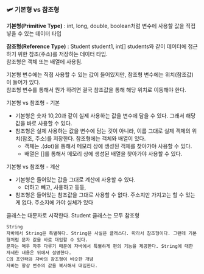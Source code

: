 ### 🛩️ 기본형 vs 참조형

<b>기본형(Primitive Type)</b> : int, long, double, boolean처럼 변수에 사용할 값을 직접 넣을 수 있는 데이터 타입

<b>참조형(Reference Type)</b> : Student student1, int[] students와 같이 데이터에 접근하기 위한 참조(주소)를 저장하는 데이터 타입. </br>
  참조형은 객체 또는 배열에 사용됨.

기본형 변수에는 직접 사용할 수 있는 값이 들어있지만, 참조형 변수에는 위치(참조값)이 들어가 있다. </br>
참조형 변수를 통해서 뭔가 하려면 결국 참조값을 통해 해당 위치로 이동해야 한다.

기본형 vs 참조형 - 기본

- 기본형은 숫자 10,20과 같이 실제 사용하는 값을 변수에 담을 수 있다. 그래서 해당 값을 바로 사용할 수 있다.
- 참조형은 실제 사용하는 값을 변수에 담는 것이 아니라, 이름 그대로 실제 객체의 위치(참조, 주소)를 저장한다. 참조형에는 객체와 배열이 있다.
    - 객체는 .(dot)을 통해서 메모리 상에 생성된 객체를 찾아가야 사용할 수 있다.
    - 배열은 []를 통해서 메모리 상에 생성된 배열을 찾아가야 사용할 수 있다.

기본형 vs 참조형 - 계산

- 기본형은 들어있는 값을 그대로 계산에 사용할 수 있다.
    - 더하고 빼고, 사용하고 등등,
- 참조형은 들어있는 참조값을 그대로 사용할 수 없다. 주소지만 가지고는 할 수 있는 게 없다. 주소지에 가야 실체가 있다

클래스는 대문자로 시작한다. Student
클래스는 모두 참조형

```
String
자바에서 String은 특별하다. String은 사실은 클래스다. 따라서 참조형이다. 그런데 기본형처럼 문자 값을 바로 대입할 수 있다.
문자는 매우 자주 다루기 때문에 자바에서 특별하게 편의 기능을 제공한다. String에 대한 자세한 내용은 뒤에서 설명한다.
C의 포인터와 자바의 참조형이 비슷한 개념
자바는 항상 변수의 값을 복사해서 대입한다.
```
